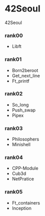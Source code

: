 # 42Seoul
42Seoul

### rank00
- Libft

### rank01
- Born2beroot
- Get_next_line
- Ft_printf

### rank02
- So_long
- Push_swap
- Pipex

### rank03
- Philosophers
- Minishell

### rank04
- CPP-Module
- Cub3d
- NetPratice

### rank05
- Ft_containers
- Inception
